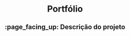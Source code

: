 <h1 align = "center">Portfólio</h1>
<h2 align = "center">:page_facing_up: Descrição do projeto</h2>
